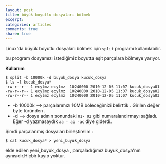 ```yaml
---
layout: post
title: büyük boyutlu dosyaları bölmek
excerpt:
categories: articles
comments: true
share: true
---
```


Linux'da büyük boyutlu dosyaları bölmek için `split` programı kullanılabilir.

bu program dosyamızı istediğimiz boyutta eşit parçalara bölmeye yarıyor.

**Kullanım**

    $ split -b 10000k -d buyuk_dosya kucuk_dosya
    $ ls -l kucuk_dosya*
    -rw-r--r-- 1 ecylmz ecylmz  10240000 2010-12-05 11:07 kucuk_dosya01
    -rw-r--r-- 1 ecylmz ecylmz  10240000 2010-12-05 11:07 kucuk_dosya02
    -rw-r--r-- 1 ecylmz ecylmz  10240000 2010-12-05 11:07 kucuk_dosya03

- -b 10000k --> parçalarımızı 10MB böleceğimizi belirttik . Girilen değer byte türünden .
- -d --> dosya adının sonundaki `01- 02` gibi numaralandırmayı sağladı. Eğer -d yazmasaydık `aa - ab -ac` diye giderdi.


Şimdi parçalanmış dosyaları birleştirelim :

    $ cat kucuk_dosya* > yeni_buyuk_dosya

elde edilen yeni_buyuk_dosya , parçaladığımız buyuk_dosya'nın aynısıdır.Hiçbir kayıp yoktur.

